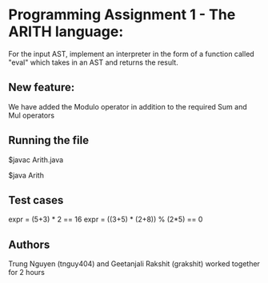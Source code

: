 # Programming Assignment 1 - The ARITH language:

For the input AST, implement an interpreter in the form of a function called "eval" which takes in an AST and returns the result.

## New feature: 

We have added the Modulo operator in addition to the required Sum and Mul operators

## Running the file

$javac Arith.java <br />

$java Arith

## Test cases

expr = (5+3) * 2 == 16 
expr = ((3+5) * (2+8)) % (2*5) == 0

## Authors
Trung Nguyen (tnguy404) and Geetanjali Rakshit (grakshit) worked together for 2 hours